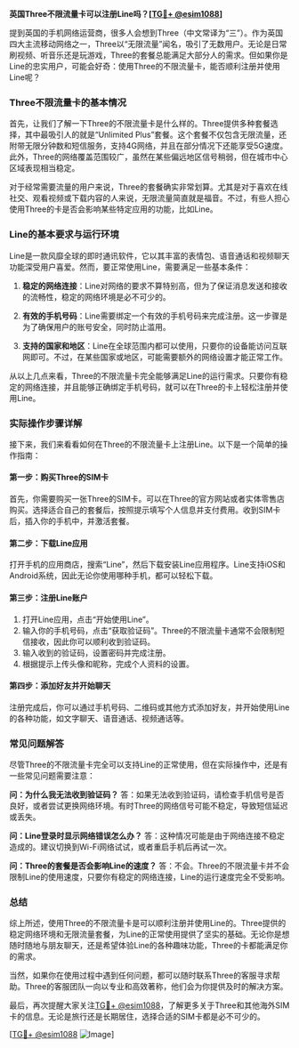 **英国Three不限流量卡可以注册Line吗？[[TG💪+ @esim1088](https://t.me/s/esim1088)]**

提到英国的手机网络运营商，很多人会想到Three（中文常译为“三”）。作为英国四大主流移动网络之一，Three以“无限流量”闻名，吸引了无数用户。无论是日常刷视频、听音乐还是玩游戏，Three的套餐总能满足大部分人的需求。但如果你是Line的忠实用户，可能会好奇：使用Three的不限流量卡，能否顺利注册并使用Line呢？

### Three不限流量卡的基本情况

首先，让我们了解一下Three的不限流量卡是什么样的。Three提供多种套餐选择，其中最吸引人的就是“Unlimited Plus”套餐。这个套餐不仅包含无限流量，还附带无限分钟数和短信服务，支持4G网络，并且在部分情况下还能享受5G速度。此外，Three的网络覆盖范围较广，虽然在某些偏远地区信号稍弱，但在城市中心区域表现相当稳定。

对于经常需要流量的用户来说，Three的套餐确实非常划算。尤其是对于喜欢在线社交、观看视频或下载内容的人来说，无限流量简直就是福音。不过，有些人担心使用Three的卡是否会影响某些特定应用的功能，比如Line。

### Line的基本要求与运行环境

Line是一款风靡全球的即时通讯软件，它以其丰富的表情包、语音通话和视频聊天功能深受用户喜爱。然而，要正常使用Line，需要满足一些基本条件：

1. **稳定的网络连接**：Line对网络的要求不算特别高，但为了保证消息发送和接收的流畅性，稳定的网络环境是必不可少的。
   
2. **有效的手机号码**：Line需要绑定一个有效的手机号码来完成注册。这一步骤是为了确保用户的账号安全，同时防止滥用。

3. **支持的国家和地区**：Line在全球范围内都可以使用，只要你的设备能访问互联网即可。不过，在某些国家或地区，可能需要额外的网络设置才能正常工作。

从以上几点来看，Three的不限流量卡完全能够满足Line的运行需求。只要你有稳定的网络连接，并且能够正确绑定手机号码，就可以在Three的卡上轻松注册并使用Line。

### 实际操作步骤详解

接下来，我们来看看如何在Three的不限流量卡上注册Line。以下是一个简单的操作指南：

#### 第一步：购买Three的SIM卡

首先，你需要购买一张Three的SIM卡。可以在Three的官方网站或者实体零售店购买。选择适合自己的套餐后，按照提示填写个人信息并支付费用。收到SIM卡后，插入你的手机中，并激活套餐。

#### 第二步：下载Line应用

打开手机的应用商店，搜索“Line”，然后下载安装Line应用程序。Line支持iOS和Android系统，因此无论你使用哪种手机，都可以轻松下载。

#### 第三步：注册Line账户

1. 打开Line应用，点击“开始使用Line”。
2. 输入你的手机号码，点击“获取验证码”。Three的不限流量卡通常不会限制短信接收，因此你可以顺利收到验证码。
3. 输入收到的验证码，设置密码并完成注册。
4. 根据提示上传头像和昵称，完成个人资料的设置。

#### 第四步：添加好友并开始聊天

注册完成后，你可以通过手机号码、二维码或其他方式添加好友，并开始使用Line的各种功能，如文字聊天、语音通话、视频通话等。

### 常见问题解答

尽管Three的不限流量卡完全可以支持Line的正常使用，但在实际操作中，还是有一些常见问题需要注意：

**问：为什么我无法收到验证码？**
答：如果无法收到验证码，请检查手机信号是否良好，或者尝试更换网络环境。有时Three的网络信号可能不稳定，导致短信延迟或丢失。

**问：Line登录时显示网络错误怎么办？**
答：这种情况可能是由于网络连接不稳定造成的。建议切换到Wi-Fi网络试试，或者重启手机后再试一次。

**问：Three的套餐是否会影响Line的速度？**
答：不会。Three的不限流量卡并不会限制Line的使用速度，只要你有稳定的网络连接，Line的运行速度完全不受影响。

### 总结

综上所述，使用Three的不限流量卡是可以顺利注册并使用Line的。Three提供的稳定网络环境和无限流量套餐，为Line的正常使用提供了坚实的基础。无论你是想随时随地与朋友聊天，还是希望体验Line的各种趣味功能，Three的卡都能满足你的需求。

当然，如果你在使用过程中遇到任何问题，都可以随时联系Three的客服寻求帮助。Three的客服团队一向以专业和高效著称，他们会为你提供及时的解决方案。

最后，再次提醒大家关注[TG💪+ @esim1088](https://t.me/s/esim1088)，了解更多关于Three和其他海外SIM卡的信息。无论是旅行还是长期居住，选择合适的SIM卡都是必不可少的。

[[TG💪+ @esim1088](https://t.me/s/esim1088) ![Image](https://i.postimg.cc/4NQfJmqS/Snipaste-2025-05-13-00-14-12.png)]